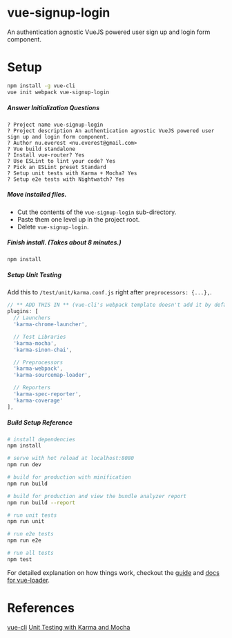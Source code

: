 # vue-signup-login
An authentication agnostic VueJS powered user sign up and login form component.
 
 
# Setup
``` bash
npm install -g vue-cli       
vue init webpack vue-signup-login
```

##### Answer Initialization Questions
```
? Project name vue-signup-login
? Project description An authentication agnostic VueJS powered user sign up and login form component.
? Author nu.everest <nu.everest@gmail.com>
? Vue build standalone
? Install vue-router? Yes
? Use ESLint to lint your code? Yes
? Pick an ESLint preset Standard
? Setup unit tests with Karma + Mocha? Yes
? Setup e2e tests with Nightwatch? Yes
```

##### Move installed files.

- Cut the contents of the `vue-signup-login` sub-directory.
- Paste them one level up in the project root.
- Delete `vue-signup-login`.

##### Finish install. (Takes about 8 minutes.)
``` bash
npm install
```

##### Setup Unit Testing
Add this to `/test/unit/karma.conf.js` right after `preprocessors: {...},`.

```javascript
// ** ADD THIS IN ** (vue-cli's webpack template doesn't add it by default)
plugins: [
  // Launchers
  'karma-chrome-launcher',

  // Test Libraries
  'karma-mocha',
  'karma-sinon-chai',

  // Preprocessors
  'karma-webpack',
  'karma-sourcemap-loader',

  // Reporters
  'karma-spec-reporter',
  'karma-coverage'
],
```

##### Build Setup Reference
``` bash
# install dependencies
npm install

# serve with hot reload at localhost:8080
npm run dev

# build for production with minification
npm run build

# build for production and view the bundle analyzer report
npm run build --report

# run unit tests
npm run unit

# run e2e tests
npm run e2e

# run all tests
npm test
```

For detailed explanation on how things work, checkout the [guide](http://vuejs-templates.github.io/webpack/) and [docs for vue-loader](http://vuejs.github.io/vue-loader).
 
# References
[vue-cli](https://github.com/vuejs/vue-cli)
[Unit Testing with Karma and Mocha](https://alligator.io/vuejs/unit-testing-karma-mocha/?utm_campaign=Revue%20newsletter&utm_medium=Newsletter&utm_source=revue)

